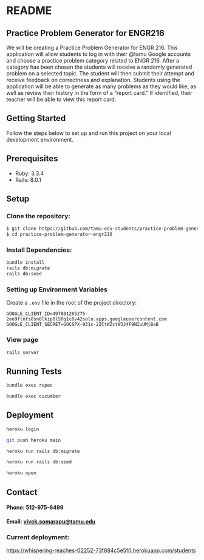 # README

## Practice Problem Generator for ENGR216
We will be creating a Practice Problem Generator for ENGR 216. This application will allow students to log in with their @tamu Google accounts and choose a practice problem category related to ENGR 216. After a category has been chosen the students will receive a randomly generated problem on a selected topic. The student will then submit their attempt and receive feedback on correctness and explanation. Students using the application will be able to generate as many problems as they would like, as well as review their history in the form of a “report card.” If identified, their teacher will be able to view this report card. 
## Getting Started
Follow the steps below to set up and run this project on your local development environment.

## Prerequisites
- Ruby: 3.3.4 
- Rails: 8.0.1

## Setup
### Clone the repository:

```bash
$ git clone https://github.com/tamu-edu-students/practice-problem-generator-engr216.git
$ cd practice-problem-generator-engr216
```
### Install Dependencies:
```bash
bundle install
rails db:migrate
rails db:seed
```
### Setting up Environment Variables
Create a `.env` file in the root of the project directory:
```
GOOGLE_CLIENT_ID=497801265275-2ee9flnfs8sn8lkip8l50q1c8v42solo.apps.googleusercontent.com
GOOGLE_CLIENT_SECRET=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
```

### View page
```bash
rails server
```

## Running Tests
```bash
bundle exec rspec
```
```bash
bundle exec cucumber
```

## Deployment

```bash
heroku login
```
```bash
git push heroku main
```
```bash
heroku run rails db:migrate
```
```bash
heroku run rails db:seed
```
```bash
heroku open
```

## Contact
#### Phone: 512-975-6499
#### Email: vivek.somarapu@tamu.edu

### Current deployment: 
https://whispering-reaches-02252-73f884c5e5f0.herokuapp.com/students
